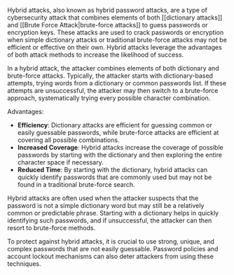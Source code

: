 Hybrid attacks, also known as hybrid password attacks, are a type of cybersecurity attack that combines elements of both [[dictionary attacks]] and [[Brute Force Attack|brute-force attacks]] to guess passwords or encryption keys. These attacks are used to crack passwords or encryption when simple dictionary attacks or traditional brute-force attacks may not be efficient or effective on their own. Hybrid attacks leverage the advantages of both attack methods to increase the likelihood of success.

In a hybrid attack, the attacker combines elements of both dictionary and brute-force attacks. Typically, the attacker starts with dictionary-based attempts, trying words from a dictionary or common passwords list. If these attempts are unsuccessful, the attacker may then switch to a brute-force approach, systematically trying every possible character combination.

Advantages:

- **Efficiency**: Dictionary attacks are efficient for guessing common or easily guessable passwords, while brute-force attacks are efficient at covering all possible combinations.
- **Increased Coverage**: Hybrid attacks increase the coverage of possible passwords by starting with the dictionary and then exploring the entire character space if necessary.
- **Reduced Time**: By starting with the dictionary, hybrid attacks can quickly identify passwords that are commonly used but may not be found in a traditional brute-force search.

Hybrid attacks are often used when the attacker suspects that the password is not a simple dictionary word but may still be a relatively common or predictable phrase. Starting with a dictionary helps in quickly identifying such passwords, and if unsuccessful, the attacker can then resort to brute-force methods.

To protect against hybrid attacks, it is crucial to use strong, unique, and complex passwords that are not easily guessable. Password policies and account lockout mechanisms can also deter attackers from using these techniques.